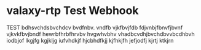 # valaxy-rtp Test Webhook
TEST
bdhsvchdsbvchdcv
bvdfnbv. vndfb vjkfbvjfdb
fdjvnbjfbnvfjbvnf vjkvkfbvjbndf
hewrbfhrbfhrvbv hvgwhvbhv 
vhadbcvdhjbvchdbvvbcdhbvh
iodbjof
lkgjfg
kgjkljg
iufvhdkjf
hjcbhdfkjj
kjfhkjfh
jefjodfj
kjrtj
ktkjrn

